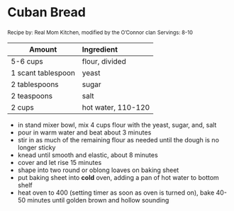 # Cuban Bread

<small>Recipe by: Real Mom Kitchen, modified by the O’Connor clan</small>
<small>Servings: 8-10</small>

| Amount             | Ingredient         |
| ------------------ | :----------------- |
| 5-6 cups           | flour, divided     |
| 1 scant tablespoon | yeast              |
| 2 tablespoons      | sugar              |
| 2 teaspoons        | salt               |
| 2 cups             | hot water, 110-120 |

- in stand mixer bowl, mix 4 cups flour with the yeast, sugar, and, salt
- pour in warm water and beat about 3 minutes
- stir in as much of the remaining flour as needed until the dough is no longer sticky
- knead until smooth and elastic, about 8 minutes
- cover and let rise 15 minutes
- shape into two round or oblong loaves on baking sheet
- put baking sheet into **cold** oven, adding a pan of hot water to bottom shelf
- heat oven to 400 (setting timer as soon as oven is turned on), bake 40-50 minutes until golden brown and hollow sounding
